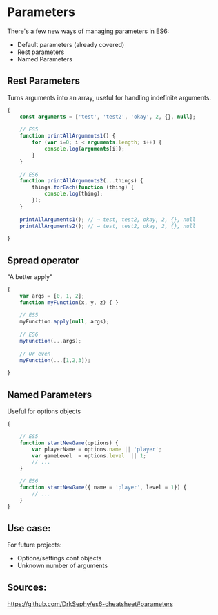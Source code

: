 
# Parameters


There's a few new ways of managing parameters in ES6:

- Default parameters (already covered)
- Rest parameters
- Named Parameters


## Rest Parameters

Turns arguments into an array, useful for handling indefinite arguments.

```javascript
{
    const arguments = ['test', 'test2', 'okay', 2, {}, null];
    
    // ES5
    function printAllArguments1() {
        for (var i=0; i < arguments.length; i++) {
            console.log(arguments[i]);
        }
    }
    
    // ES6
    function printAllArguments2(...things) {
        things.forEach(function (thing) {
            console.log(thing);
        });
    }
    
    printAllArguments1(); // → test, test2, okay, 2, {}, null
    printAllArguments2(); // → test, test2, okay, 2, {}, null
    
}
```

## Spread operator

"A better apply"

```javascript
{
    var args = [0, 1, 2];
    function myFunction(x, y, z) { }
    
    // ES5
    myFunction.apply(null, args);
    
    // ES6
    myFunction(...args);
    
    // Or even
    myFunction(...[1,2,3]);
    
}
```



## Named Parameters

Useful for options objects

```javascript
{

    // ES5
    function startNewGame(options) {
        var playerName = options.name || 'player';
        var gameLevel  = options.level  || 1;
        // ...
    }

    // ES6
    function startNewGame({ name = 'player', level = 1}) {
        // ...
    }
}
```



## Use case: 

For future projects:

- Options/settings conf objects
- Unknown number of arguments

## Sources:
https://github.com/DrkSephy/es6-cheatsheet#parameters
